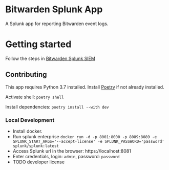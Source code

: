 # Bitwarden Splunk App

A Splunk app for reporting Bitwarden event logs.

# Getting started

Follow the steps in [Bitwarden Splunk SIEM][Bitwarden Splunk SIEM]

## Contributing

This app requires Python 3.7 installed.
Install [Poetry][poetry] if not already installed.

Activate shell: `poetry shell`

Install dependencies: `poetry install --with dev`

### Local Development

- Install docker.
- Run splunk enterprise
  `docker run -d -p 8001:8000 -p 8089:8089 -e SPLUNK_START_ARGS='--accept-license' -e SPLUNK_PASSWORD='password' splunk/splunk:latest`
- Access Splunk url in the browser: https://localhost:8081
- Enter credentials, login: `admin`, password: `password`
- TODO developer license


[Bitwarden Splunk SIEM]:https://bitwarden.com/help/splunk-siem/

[poetry]:https://python-poetry.org/docs/#installation


